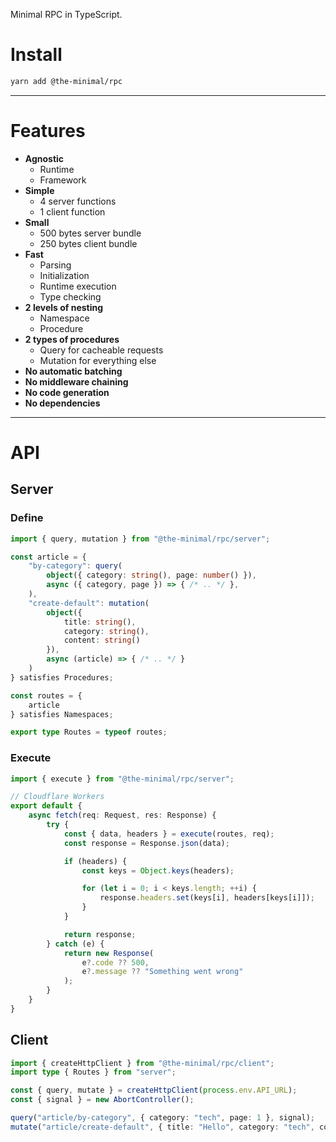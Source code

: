 Minimal RPC in TypeScript.

# Install

```bash
yarn add @the-minimal/rpc
```

---

# Features

- **Agnostic**
    - Runtime
    - Framework
- **Simple**
    - 4 server functions
    - 1 client function
- **Small**
    - 500 bytes server bundle
    - 250 bytes client bundle
- **Fast**
    - Parsing
    - Initialization
    - Runtime execution
    - Type checking
- **2 levels of nesting**
    - Namespace
    - Procedure
- **2 types of procedures**
    - Query for cacheable requests
    - Mutation for everything else
- **No automatic batching**
- **No middleware chaining**
- **No code generation**
- **No dependencies**

---

# API

## Server

### Define

```ts
import { query, mutation } from "@the-minimal/rpc/server";

const article = {
    "by-category": query(
        object({ category: string(), page: number() }),
        async ({ category, page }) => { /* .. */ },
    ),
    "create-default": mutation(
        object({
            title: string(),
            category: string(),
            content: string()
        }),
        async (article) => { /* .. */ }
    )
} satisfies Procedures;

const routes = {
    article
} satisfies Namespaces;

export type Routes = typeof routes;
```

### Execute

```ts
import { execute } from "@the-minimal/rpc/server";

// Cloudflare Workers
export default {
    async fetch(req: Request, res: Response) {
        try {
            const { data, headers } = execute(routes, req);
            const response = Response.json(data);

            if (headers) {
                const keys = Object.keys(headers);

                for (let i = 0; i < keys.length; ++i) {
                    response.headers.set(keys[i], headers[keys[i]]);
                }
            }

            return response;
        } catch (e) {
            return new Response(
                e?.code ?? 500, 
                e?.message ?? "Something went wrong"
            );
        }
    }
}
```

## Client

```ts
import { createHttpClient } from "@the-minimal/rpc/client";
import type { Routes } from "server";

const { query, mutate } = createHttpClient(process.env.API_URL);
const { signal } = new AbortController();

query("article/by-category", { category: "tech", page: 1 }, signal);
mutate("article/create-default", { title: "Hello", category: "tech", content: ".." }, signal);
```
